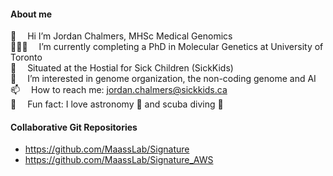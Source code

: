 <!---
jordanchalmers/jordanchalmers is a ✨ special ✨ repository because its `README.md` (this file) appears on your GitHub profile.
You can click the Preview link to take a look at your changes.
--->

#### About me
👋  Hi I’m Jordan Chalmers, MHSc Medical Genomics  
👩🏻‍💻  I’m currently completing a PhD in Molecular Genetics at University of Toronto  
🏢  Situated at the Hostial for Sick Children (SickKids)  
🧬  I’m interested in genome organization, the non-coding genome and AI  
📫  How to reach me: jordan.chalmers@sickkids.ca   
🌟  Fun fact: I love astronomy 🔭 and scuba diving 🤿


#### Collaborative Git Repositories
- https://github.com/MaassLab/Signature
- https://github.com/MaassLab/Signature_AWS
